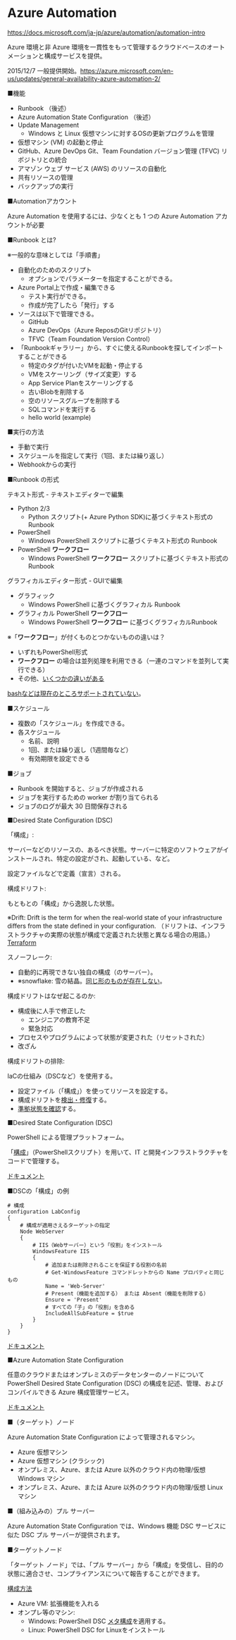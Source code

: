 # Azure Automation


https://docs.microsoft.com/ja-jp/azure/automation/automation-intro

Azure 環境と非 Azure 環境を一貫性をもって管理するクラウドベースのオートメーションと構成サービスを提供。

2015/12/7 一般提供開始。https://azure.microsoft.com/en-us/updates/general-availability-azure-automation-2/

■機能
- Runbook （後述）
- Azure Automation State Configuration （後述）
- Update Management
  - Windows と Linux 仮想マシンに対するOSの更新プログラムを管理
- 仮想マシン (VM) の起動と停止
- GitHub、Azure DevOps Git、Team Foundation バージョン管理 (TFVC) リポジトリとの統合
- アマゾン ウェブ サービス (AWS) のリソースの自動化
- 共有リソースの管理
- バックアップの実行

■Automationアカウント

Azure Automation を使用するには、少なくとも 1 つの Azure Automation アカウントが必要

■Runbook とは?

※一般的な意味としては「手順書」

- 自動化のためのスクリプト
  - オプションでパラメーターを指定することができる。
- Azure Portal上で作成・編集できる
  - テスト実行ができる。
  - 作成が完了したら「発行」する
- ソースは以下で管理できる。
  - GitHub
  - Azure DevOps（Azure ReposのGitリポジトリ）
  - TFVC（Team Foundation Version Control）
- 「Runbookギャラリー」から、すぐに使えるRunbookを探してインポートすることができる
  - 特定のタグが付いたVMを起動・停止する
  - VMをスケーリング（サイズ変更）する
  - App Service Planをスケーリングする
  - 古いBlobを削除する
  - 空のリソースグループを削除する
  - SQLコマンドを実行する
  - hello world (example)

■実行の方法

- 手動で実行
- スケジュールを指定して実行（1回、または繰り返し）
- Webhookからの実行

■Runbook の形式

テキスト形式 - テキストエディターで編集
- Python 2/3
  - Python スクリプト(+ Azure Python SDK)に基づくテキスト形式の Runbook
- PowerShell
  - Windows PowerShell スクリプトに基づくテキスト形式の Runbook
- PowerShell **ワークフロー**
  - Windows PowerShell **ワークフロー** スクリプトに基づくテキスト形式の Runbook

グラフィカルエディター形式 - GUIで編集
- グラフィック
  - Windows PowerShell に基づくグラフィカル Runbook
- グラフィカル PowerShell **ワークフロー**
  - Windows PowerShell **ワークフロー** に基づくグラフィカルRunbook

※「**ワークフロー**」が付くものとつかないものの違いは？

- いずれもPowerShell形式
- **ワークフロー** の場合は並列処理を利用できる（一連のコマンドを並列して実行できる）
- その他、[いくつかの違いがある](https://docs.microsoft.com/ja-jp/azure/automation/automation-powershell-workflow)

[bashなどは現在のところサポートされていない](https://feedback.azure.com/forums/246290-automation/suggestions/13405419-allow-bash-perl-php-scripts-on-azure-automation)。

■スケジュール

- 複数の「スケジュール」を作成できる。
- 各スケジュール
  - 名前、説明
  - 1回、または繰り返し（1週間毎など）
  - 有効期限を設定できる

■ジョブ

- Runbook を開始すると、ジョブが作成される
- ジョブを実行するための worker が割り当てられる
- ジョブのログが最大 30 日間保存される

■Desired State Configuration (DSC)

「構成」:

サーバーなどのリソースの、あるべき状態。サーバーに特定のソフトウェアがインストールされ、特定の設定がされ、起動している、など。

設定ファイルなどで定義（宣言）される。

構成ドリフト:

もともとの「構成」から逸脱した状態。

※Drift: Drift is the term for when the real-world state of your infrastructure differs from the state defined in your configuration. （ドリフトは、インフラストラクチャの実際の状態が構成で定義された状態と異なる場合の用語。）[Terraform](https://www.hashicorp.com/blog/detecting-and-managing-drift-with-terraform)

スノーフレーク:

- 自動的に再現できない独自の構成（のサーバー）。
- ※snowflake: 雪の結晶。[同じ形のものが存在しない](https://ja.wikipedia.org/wiki/%E9%9B%AA%E7%89%87)。

構成ドリフトはなぜ起こるのか:

- 構成後に人手で修正した
  - エンジニアの教育不足
  - 緊急対応
- プロセスやプログラムによって状態が変更された（リセットされた）
- 改ざん
 
構成ドリフトの排除:

IaCの仕組み（DSCなど）を使用する。

- 設定ファイル（「構成」）を使ってリソースを設定する。
- 構成ドリフトを[検出・修復](https://docs.microsoft.com/ja-jp/azure/automation/automation-dsc-remediate)する。
- [準拠状態を確認](https://docs.microsoft.com/ja-jp/azure/automation/tutorial-configure-servers-desired-state#check-the-compliance-status-of-a-managed-node)する。

■Desired State Configuration (DSC)

PowerShell による管理プラットフォーム。

「[構成](https://docs.microsoft.com/ja-jp/powershell/scripting/dsc/configurations/configurations?view=powershell-7.1)」（PowerShellスクリプト）を用いて、IT と開発インフラストラクチャをコードで管理する。

[ドキュメント](https://docs.microsoft.com/ja-jp/powershell/scripting/dsc/overview/overview?view=powershell-7.1)

■DSCの「構成」の例

```
# 構成
configuration LabConfig
{
    # 構成が適用さえるターゲットの指定
    Node WebServer
    {
        # IIS（Webサーバー）という「役割」をインストール
        WindowsFeature IIS
        {
            # 追加または削除されることを保証する役割の名前
            # Get-WindowsFeature コマンドレットからの Name プロパティと同じもの
            Name = 'Web-Server'
            # Present（機能を追加する） または Absent（機能を削除する）
            Ensure = 'Present'
            # すべての「子」の「役割」を含める
            IncludeAllSubFeature = $true
        }
    }
}
```

[ドキュメント](https://docs.microsoft.com/ja-jp/powershell/scripting/dsc/reference/resources/windows/windowsfeatureresource?view=powershell-7.1)


■Azure Automation State Configuration

任意のクラウドまたはオンプレミスのデータセンターのノードについて PowerShell Desired State Configuration (DSC) の構成を記述、管理、およびコンパイルできる Azure 構成管理サービス。

[ドキュメント](https://docs.microsoft.com/ja-jp/azure/automation/automation-dsc-overview)

■（ターゲット）ノード

Azure Automation State Configuration によって管理されるマシン。

- Azure 仮想マシン
- Azure 仮想マシン (クラシック)
- オンプレミス、Azure、または Azure 以外のクラウド内の物理/仮想 Windows マシン
- オンプレミス、Azure、または Azure 以外のクラウド内の物理/仮想 Linux マシン

■（組み込みの）プル サーバー

Azure Automation State Configuration では、Windows 機能 DSC サービスに似た DSC プル サーバーが提供されます。

■ターゲットノード

「ターゲット ノード」では、「プル サーバー」から「構成」を受信し、目的の状態に適合させ、コンプライアンスについて報告することができます。

[構成方法](https://docs.microsoft.com/ja-jp/azure/automation/automation-dsc-onboarding#enable-physicalvirtual-windows-machines)

- Azure VM: 拡張機能を入れる
- オンプレ等のマシン: 
  - Windows: PowerShell DSC [メタ構成](https://docs.microsoft.com/ja-jp/azure/automation/automation-dsc-onboarding#generate-dsc-metaconfigurations)を適用する。
  - Linux: PowerShell DSC for Linuxをインストール
